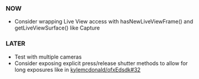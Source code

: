 
### NOW
- Consider wrapping Live View access with hasNewLiveViewFrame() and getLiveViewSurface() like Capture

### LATER
- Test with multiple cameras
- Consider exposing explicit press/release shutter methods to allow for long exposures like in [kylemcdonald/ofxEdsdk#32](https://github.com/kylemcdonald/ofxEdsdk/pull/32)
